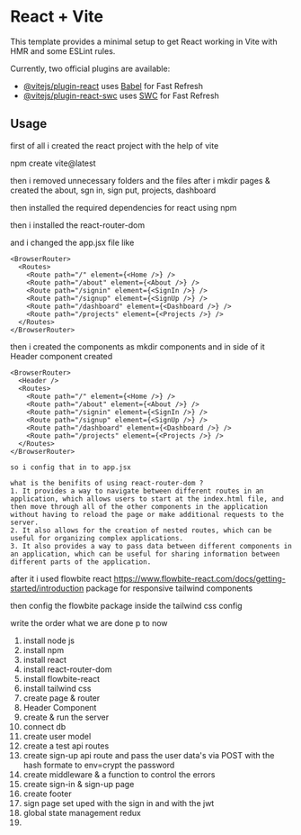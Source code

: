 # React + Vite

This template provides a minimal setup to get React working in Vite with HMR and some ESLint rules.

Currently, two official plugins are available:

- [@vitejs/plugin-react](https://github.com/vitejs/vite-plugin-react/blob/main/packages/plugin-react/README.md) uses [Babel](https://babeljs.io/) for Fast Refresh
- [@vitejs/plugin-react-swc](https://github.com/vitejs/vite-plugin-react-swc) uses [SWC](https://swc.rs/) for Fast Refresh

## Usage

first of all i created the react project with the help of vite

npm create vite@latest

then i removed unnecessary folders and the files after i mkdir pages & created the about, sgn in, sign put, projects, dashboard

then installed the required dependencies for react using npm

then i installed the react-router-dom

and i changed the app.jsx file like

    <BrowserRouter>
      <Routes>
        <Route path="/" element={<Home />} />
        <Route path="/about" element={<About />} />
        <Route path="/signin" element={<SignIn />} />
        <Route path="/signup" element={<SignUp />} />
        <Route path="/dashboard" element={<Dashboard />} />
        <Route path="/projects" element={<Projects />} />
      </Routes>
    </BrowserRouter>

then i created the components as mkdir components and in side of it Header component created

    <BrowserRouter>
      <Header />
      <Routes>
        <Route path="/" element={<Home />} />
        <Route path="/about" element={<About />} />
        <Route path="/signin" element={<SignIn />} />
        <Route path="/signup" element={<SignUp />} />
        <Route path="/dashboard" element={<Dashboard />} />
        <Route path="/projects" element={<Projects />} />
      </Routes>
    </BrowserRouter>

    so i config that in to app.jsx

    what is the benifits of using react-router-dom ? 
    1. It provides a way to navigate between different routes in an application, which allows users to start at the index.html file, and then move through all of the other components in the application without having to reload the page or make additional requests to the server.
    2. It also allows for the creation of nested routes, which can be useful for organizing complex applications.
    3. It also provides a way to pass data between different components in an application, which can be useful for sharing information between different parts of the application.

after it i used flowbite react <https://www.flowbite-react.com/docs/getting-started/introduction> package for responsive tailwind components

then config the flowbite package inside the tailwind css config

write the order what we are done p to now

1. install node js
2. install npm
3. install react
4. install react-router-dom
5. install flowbite-react
6. install tailwind css
7. create page & router
8. Header Component
9. create & run the server
10. connect db
11. create user model
12. create a test api routes
13. create sign-up api route and pass the user data's via POST with the hash formate to env=crypt the password
14. create middleware & a function to control the errors
15. create sign-in & sign-up page
16. create footer
17. sign page set uped with the sign in and with the jwt
18. global state management redux
19.



